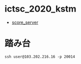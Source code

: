 # ictsc_2020_kstm

- [score_server](https://contest.ictsc.net/)

# 踏み台

```
ssh user@103.202.216.16 -p 20014
```